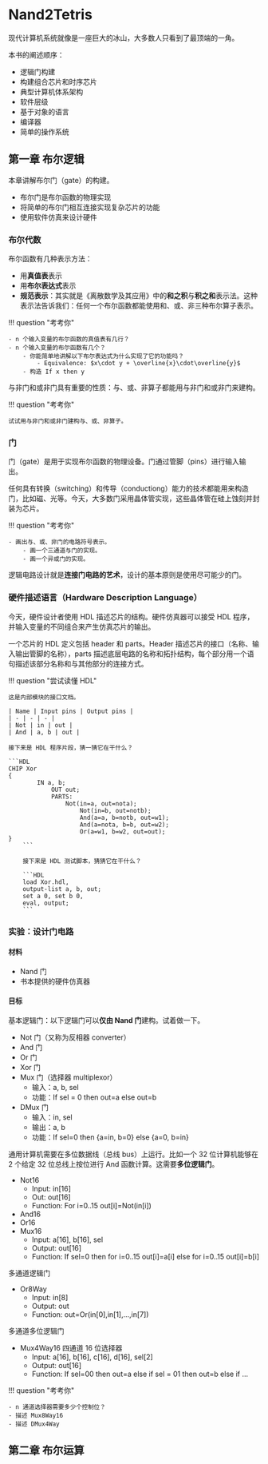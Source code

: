 # Nand2Tetris

现代计算机系统就像是一座巨大的冰山，大多数人只看到了最顶端的一角。

本书的阐述顺序：

- 逻辑门构建
- 构建组合芯片和时序芯片
- 典型计算机体系架构
- 软件层级
- 基于对象的语言
- 编译器
- 简单的操作系统

## 第一章 布尔逻辑

本章讲解布尔门（gate）的构建。

- 布尔门是布尔函数的物理实现
- 将简单的布尔门相互连接实现复杂芯片的功能
- 使用软件仿真来设计硬件

### 布尔代数

布尔函数有几种表示方法：

- 用**真值表**表示
- 用**布尔表达式**表示
- **规范表示**：其实就是《离散数学及其应用》中的**和之积**与**积之和**表示法。这种表示法告诉我们：任何一个布尔函数都能使用和、或、非三种布尔算子表示。

<!-- prettier-ignore-start -->
!!! question "考考你"

    - n 个输入变量的布尔函数的真值表有几行？
    - n 个输入变量的布尔函数有几个？
		- 你能简单地讲解以下布尔表达式为什么实现了它的功能吗？
			- Equivalence: $x\cdot y + \overline{x}\cdot\overline{y}$
		- 构造 If x then y
<!-- prettier-ignore-end -->

与非门和或非门具有重要的性质：与、或、非算子都能用与非门和或非门来建构。

<!-- prettier-ignore-start -->
!!! question "考考你"

    试试用与非门和或非门建构与、或、非算子。
<!-- prettier-ignore-end -->

### 门

门（gate）是用于实现布尔函数的物理设备。门通过管脚（pins）进行输入输出。

任何具有转换（switching）和传导（conductiong）能力的技术都能用来构造门，比如磁、光等。今天，大多数门采用晶体管实现，这些晶体管在硅上蚀刻并封装为芯片。

<!-- prettier-ignore-start -->
!!! question "考考你"

    - 画出与、或、非门的电路符号表示。
		- 画一个三通道与门的实现。
		- 画一个异或门的实现。
<!-- prettier-ignore-end -->

逻辑电路设计就是**连接门电路的艺术**，设计的基本原则是使用尽可能少的门。

### 硬件描述语言（Hardware Description Language）

今天，硬件设计者使用 HDL 描述芯片的结构。硬件仿真器可以接受 HDL 程序，并输入变量的不同组合来产生仿真芯片的输出。

一个芯片的 HDL 定义包括 header 和 parts。Header 描述芯片的接口（名称、输入输出管脚的名称），parts 描述底层电路的名称和拓扑结构，每个部分用一个语句描述该部分名称和与其他部分的连接方式。

<!-- prettier-ignore-start -->
!!! question "尝试读懂 HDL"

    这是内部模块的接口文档。
    
    | Name | Input pins | Output pins |
    | - | - | - |
    | Not | in | out |
    | And | a, b | out |
    
    接下来是 HDL 程序片段，猜一猜它在干什么？
    
    ```HDL
    CHIP Xor
    {
		    IN a, b;
				OUT out;
				PARTS:
				    Not(in=a, out=nota);
						Not(in=b, out=notb);
						And(a=a, b=notb, out=w1);
						And(a=nota, b=b, out=w2);
						Or(a=w1, b=w2, out=out);
    }
		```

		接下来是 HDL 测试脚本，猜猜它在干什么？

		```HDL
		load Xor.hdl,
		output-list a, b, out;
		set a 0, set b 0,
		eval, output;
		```
<!-- prettier-ignore-end -->

### 实验：设计门电路

#### 材料

- Nand 门
- 书本提供的硬件仿真器

#### 目标

基本逻辑门：以下逻辑门可以**仅由 Nand 门**建构。试着做一下。

- Not 门（又称为反相器 converter）
- And 门
- Or 门
- Xor 门
- Mux 门（选择器 multiplexor）
	- 输入：a, b, sel
	- 功能：If sel = 0 then out=a else out=b
- DMux 门
	- 输入：in, sel
	- 输出：a, b
	- 功能：If sel=0 then {a=in, b=0} else {a=0, b=in}

通用计算机需要在多位数据线（总线 bus）上运行。比如一个 32 位计算机能够在 2 个给定 32 位总线上按位进行 And 函数计算。这需要**多位逻辑门**。

- Not16
	- Input: in[16]
	- Out: out[16]
	- Function: For i=0..15 out[i]=Not(in[i])
- And16
- Or16
- Mux16
	- Input: a[16], b[16], sel
	- Output: out[16]
	- Function: If sel=0 then for i=0..15 out[i]=a[i] else for i=0..15 out[i]=b[i]

多通道逻辑门

- Or8Way
	- Input: in[8]
	- Output: out
	- Function: out=Or(in[0],in[1],...,in[7])

多通道多位逻辑门

- Mux4Way16 四通道 16 位选择器
	- Input: a[16], b[16], c[16], d[16], sel[2]
	- Output: out[16]
	- Function: If sel=00 then out=a else if sel = 01 then out=b else if ...

<!-- prettier-ignore-start -->
!!! question "考考你"

    - n 通道选择器需要多少个控制位？
    - 描述 Mux8Way16
    - 描述 DMux4Way
<!-- prettier-ignore-end -->

## 第二章 布尔运算


